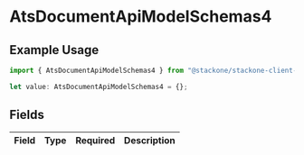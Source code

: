 # AtsDocumentApiModelSchemas4

## Example Usage

```typescript
import { AtsDocumentApiModelSchemas4 } from "@stackone/stackone-client-ts/sdk/models/shared";

let value: AtsDocumentApiModelSchemas4 = {};
```

## Fields

| Field       | Type        | Required    | Description |
| ----------- | ----------- | ----------- | ----------- |